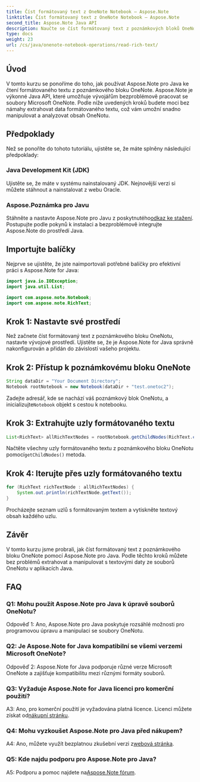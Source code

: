 ```yaml
---
title: Číst formátovaný text z OneNote Notebook – Aspose.Note
linktitle: Číst formátovaný text z OneNote Notebook – Aspose.Note
second_title: Aspose.Note Java API
description: Naučte se číst formátovaný text z poznámkových bloků OneNote pomocí Aspose.Note pro Java. Vylepšete své Java aplikace pomocí bezproblémové integrace OneNotu.
type: docs
weight: 23
url: /cs/java/onenote-notebook-operations/read-rich-text/
---
```

## Úvod

V tomto kurzu se ponoříme do toho, jak používat Aspose.Note pro Java ke čtení formátovaného textu z poznámkového bloku OneNote. Aspose.Note je výkonné Java API, které umožňuje vývojářům bezproblémově pracovat se soubory Microsoft OneNote. Podle níže uvedených kroků budete moci bez námahy extrahovat data formátovaného textu, což vám umožní snadno manipulovat a analyzovat obsah OneNotu.

## Předpoklady

Než se ponoříte do tohoto tutoriálu, ujistěte se, že máte splněny následující předpoklady:

### Java Development Kit (JDK)

Ujistěte se, že máte v systému nainstalovaný JDK. Nejnovější verzi si můžete stáhnout a nainstalovat z webu Oracle.

### Aspose.Poznámka pro Javu

 Stáhněte a nastavte Aspose.Note pro Javu z poskytnutého[odkaz ke stažení](https://releases.aspose.com/note/java/). Postupujte podle pokynů k instalaci a bezproblémově integrujte Aspose.Note do prostředí Java.

## Importujte balíčky

Nejprve se ujistěte, že jste naimportovali potřebné balíčky pro efektivní práci s Aspose.Note for Java:

```java
import java.io.IOException;
import java.util.List;

import com.aspose.note.Notebook;
import com.aspose.note.RichText;
```

## Krok 1: Nastavte své prostředí

Než začnete číst formátovaný text z poznámkového bloku OneNotu, nastavte vývojové prostředí. Ujistěte se, že je Aspose.Note for Java správně nakonfigurován a přidán do závislostí vašeho projektu.

## Krok 2: Přístup k poznámkovému bloku OneNote

```java
String dataDir = "Your Document Directory";
Notebook rootNotebook = new Notebook(dataDir + "test.onetoc2");
```

 Zadejte adresář, kde se nachází váš poznámkový blok OneNotu, a inicializujte`Notebook` objekt s cestou k notebooku.

## Krok 3: Extrahujte uzly formátovaného textu

```java
List<RichText> allRichTextNodes = rootNotebook.getChildNodes(RichText.class);
```

 Načtěte všechny uzly formátovaného textu z poznámkového bloku OneNotu pomocí`getChildNodes()` metoda.

## Krok 4: Iterujte přes uzly formátovaného textu

```java
for (RichText richTextNode : allRichTextNodes) {
    System.out.println(richTextNode.getText());
}
```

Procházejte seznam uzlů s formátovaným textem a vytiskněte textový obsah každého uzlu.

## Závěr

V tomto kurzu jsme probrali, jak číst formátovaný text z poznámkového bloku OneNote pomocí Aspose.Note pro Java. Podle těchto kroků můžete bez problémů extrahovat a manipulovat s textovými daty ze souborů OneNotu v aplikacích Java.

## FAQ

### Q1: Mohu použít Aspose.Note pro Java k úpravě souborů OneNotu?

Odpověď 1: Ano, Aspose.Note pro Java poskytuje rozsáhlé možnosti pro programovou úpravu a manipulaci se soubory OneNotu.

### Q2: Je Aspose.Note for Java kompatibilní se všemi verzemi Microsoft OneNote?

Odpověď 2: Aspose.Note for Java podporuje různé verze Microsoft OneNote a zajišťuje kompatibilitu mezi různými formáty souborů.

### Q3: Vyžaduje Aspose.Note for Java licenci pro komerční použití?

 A3: Ano, pro komerční použití je vyžadována platná licence. Licenci můžete získat od[nákupní stránku](https://purchase.aspose.com/buy).

### Q4: Mohu vyzkoušet Aspose.Note pro Java před nákupem?

 A4: Ano, můžete využít bezplatnou zkušební verzi z[webová stránka](https://releases.aspose.com/).

### Q5: Kde najdu podporu pro Aspose.Note pro Java?

 A5: Podporu a pomoc najdete na[Aspose.Note fórum](https://forum.aspose.com/c/note/28).